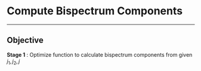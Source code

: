 # **Compute Bispectrum Components**
---

Objective
---

**Stage 1** : Optimize function to calculate bispectrum components from given $j_1, j_2, j$



